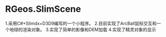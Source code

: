 RGeos.SlimScene
===============
1.采用C#+Slimdx+D3D9编写的一个小程序。
2.目前实现了ArcBall鼠标交互和一个地球的渲染对象。
3.实现了简单的影像和DEM加载
4.实现了精灵对象的显示

